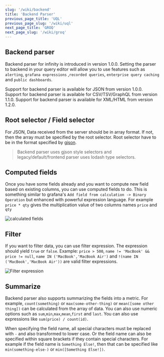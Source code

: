 ```yaml
---
slug: '/wiki/backend'
title: 'Backend Parser'
previous_page_title: 'UQL'
previous_page_slug: '/wiki/uql'
next_page_title: 'GROQ'
next_page_slug: '/wiki/groq'
---
```


## Backend parser

Backend parser for infinity is introduced in version 1.0.0. Setting the parser to backend in your query editor will allow you to use features such as `alerting`, `grafana expressions` ,`recorded queries`, `enterprise query caching` and `public dashboards`.

Support for backend parser is available for JSON from version 1.0.0.
Support for backend parser is available for CSV/TSV/GraphQL from version 1.1.0.
Support for backend parser is available for XML/HTML from version 1.2.0.

## Root selector / Field selector

For JSON, Data received from the server should be in array format. If not, then the array must be specified by the root selector. Root selector have to be in the format specified by [gjson](https://github.com/tidwall/gjson#path-syntax).

> Backend parser uses gjson style selectors and legacy/default/frontend parser uses lodash type selectors.

## Computed fields

Once you have some fields already and you want to compute new field based on existing columns, you can use computed fields to do. This is something similar to grafana's `Add field from calculation -> Binary Operation` but enhanced with powerful expression language. For example `price * qty` gives the multiplication value of two columns names `price` and `qty`

![calculated fields](https://user-images.githubusercontent.com/153843/196197153-306bbf2a-bc95-4be2-b3ad-75e12c8ea404.png#center)

## Filter

If you want to filter data, you can use filter expression. The expression should yield `true` or `false`. Example: `price > 500`, `name != 'MacBook' && price != null`, `name IN ('MacBook','MacBook Air')` and `!(name IN ('MacBook','MacBook Air'))` are valid filter expressions.

![Filter expression](https://user-images.githubusercontent.com/153843/196344664-33733b04-3ac9-4c00-9c3c-970a9cb63bb3.png)

## Summarize

Backend parser also supports summarizing the fields into a metric. For example, `count(something)` or `max(some-other-thing)` or `mean([some other thing])` can be calculated from the array of data. You can also use numeric options such as `sum`,`min`,`max`,`mean`,`first` and `last`. You can also use expressions like `sum(price) / count(id)`.

When specifying the field name, all special characters must be replaced with `-` and also transformed to lower case. Or the field name can also be specified within square brackets if they contain special characters. For example if the field name is `Something Else!`, then that can be specified like `min(something-else-)` or `min([Something Else!])`.
